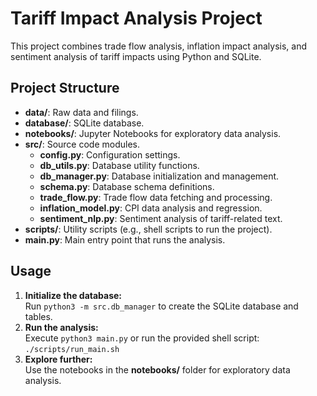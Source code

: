 # Tariff Impact Analysis Project
This project combines trade flow analysis, inflation impact analysis, and sentiment analysis of tariff impacts using Python and SQLite.
## Project Structure
- **data/**: Raw data and filings.
- **database/**: SQLite database.
- **notebooks/**: Jupyter Notebooks for exploratory data analysis.
- **src/**: Source code modules.
  - **config.py**: Configuration settings.
  - **db_utils.py**: Database utility functions.
  - **db_manager.py**: Database initialization and management.
  - **schema.py**: Database schema definitions.
  - **trade_flow.py**: Trade flow data fetching and processing.
  - **inflation_model.py**: CPI data analysis and regression.
  - **sentiment_nlp.py**: Sentiment analysis of tariff-related text.
- **scripts/**: Utility scripts (e.g., shell scripts to run the project).
- **main.py**: Main entry point that runs the analysis.
## Usage
1. **Initialize the database:**  
   Run `python3 -m src.db_manager` to create the SQLite database and tables.
2. **Run the analysis:**  
   Execute `python3 main.py` or run the provided shell script: `./scripts/run_main.sh`
3. **Explore further:**  
   Use the notebooks in the **notebooks/** folder for exploratory data analysis.
